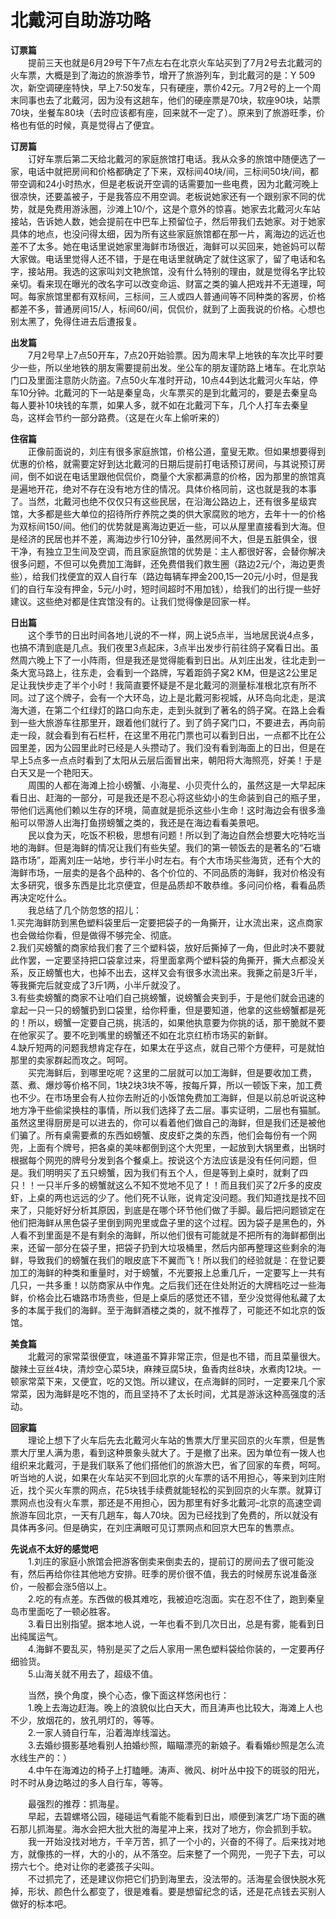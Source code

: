 # 北戴河自助游功略  

**订票篇**  
&emsp;&emsp;提前三天也就是6月29号下午7点左右在北京火车站买到了7月2号去北戴河的火车票，大概是到了海边的旅游季节，增开了旅游列车，到北戴河的是：Y 509次，新空调硬座特快，早上7:50发车，只有硬座，票价42元。7月2号的上一个周末同事也去了北戴河，因为没有这趟车，他们的硬座票是70块，软座90块，站票70块，坐餐车80块（去时应该都有座，回来就不一定了）。原来到了旅游旺季，价格也有低的时候，真是觉得占了便宜。  

**订房篇**  
&emsp;&emsp;订好车票后第二天给北戴河的家庭旅馆打电话。我从众多的旅馆中随便选了一家，电话中就把房间和价格都确定了下来，双标间40块/间，三标间50块/间，都带空调和24小时热水，但是老板说开空调的话需要加一些电费，因为北戴河晚上很凉快，还要盖被子，于是我答应不用空调。老板说她家还有一个跟别家不同的优势，就是免费用游泳圈，沙滩上10/个，这是个意外的惊喜。她家去北戴河火车站接站，告诉她人数，她会提前在中巴车上预留位子，然后带我们去她家。对于她家具体的地点，也没问得太细，因为所有这些家庭旅馆都在那一片，离海边的远近也差不了太多。她在电话里说她家里海鲜市场很近，海鲜可以买回来，她爸妈可以帮大家做。电话里觉得人还不错，于是在电话里就确定了就住这家了，留了电话和名字，接站用。我选的这家叫刘文艳旅馆，没有什么特别的理由，就是觉得名字比较亲切。看来现在曝光的改名字可以改变命运、财富之类的骗人把戏并不无道理，呵呵。每家旅馆里都有双标间，三标间，三人或四人普通间等不同种类的客房，价格都差不多，普通房间15/人，标间60/间，侃侃价，就到了上面我说的价格。心想也别太黑了，免得住进去后遭报复。  

**出发篇**  
&emsp;&emsp;7月2号早上7点50开车，7点20开始验票。因为周末早上地铁的车次比平时要少一些，所以坐地铁的朋友需要提前出发。坐公车的朋友谨防路上堵车。在北京站门口及里面注意防火防盗。7点50火车准时开动，10点44到达北戴河火车站，停车10分钟。北戴河的下一站是秦皇岛，火车票买的是到北戴河的，要是去秦皇岛每人要补10块钱的车票，如果人多，就不如在北戴河下车，几个人打车去秦皇岛，这样会节约一部分路费。（这是在火车上偷听来的）  

**住宿篇**  
&emsp;&emsp;正像前面说的，刘庄有很多家庭旅馆，价格公道，童叟无欺。但如果想要得到优惠的价格，就需要定好到达北戴河的日期后提前打电话预订房间，与其说预订房间，倒不如说在电话里跟他侃侃价，商量个大家都满意的价格，因为那里的旅馆真是遍地开花，绝对不存在没有地方住的情况。具体价格同前，这也就是我的本事了。当然，北戴河也绝不仅仅只有这些民居，在沿海公路边上，还有很多星级宾馆，大多都是些大单位的招待所疗养院之类的供大家腐败的地方，去年十一的价格为双标间150/间。他们的优势就是离海边更近一些，可以从屋里直接看到大海。但是经济的民居也并不差，离海边步行10分钟，虽然房间不大，但是五脏俱全，很干净，有独立卫生间及空调，而且家庭旅馆的优势是：主人都很好客，会替你解决很多问题，不但可以免费加工海鲜，还免费借我们救生圈（路边2元/个，海边更贵些），给我们找便宜的双人自行车（路边每辆车押金200,15—20元/小时，但是我们的自行车没有押金，5元/小时，短时间超时不用加钱），给我们的出行提一些好建议。这些绝对都是住宾馆没有的。让我们觉得像是回家一样。  

**日出篇**  
&emsp;&emsp;这个季节的日出时间各地儿说的不一样，网上说5点半，当地居民说4点多，也搞不清到底是几点。我们夜里3点起床，3点半出发步行前往鸽子窝看日出。虽然周六晚上下了一小阵雨，但是我还是觉得能看到日出。从刘庄出发，往北走到一条大宽马路上，往东走，会看到一个路牌，写着距鸽子窝2 KM，但是这2公里足足让我快步走了半个小时！我简直要怀疑是不是北戴河的测量标准根北京有所不同。过了这个牌子，会有一个大环岛，边上是北戴河影视城，从环岛向北走，是滨海大道，在第二个红绿灯的路口向东走，走到头就到了著名的鸽子窝。在路上会看到一些大旅游车往那里开，跟着他们就行了。到了鸽子窝门口，不要进去，再向前走一段，就会看到有石栏杆，在这里不用花门票也可以看到日出，一点都不比在公园里差，因为公园里此时已经是人头攒动了。我们没有看到海面上的日出，但是在早上5点多一点点时看到了太阳从云层后面冒出来，朝阳将大海照亮，好美！于是白天又是一个艳阳天。  
&emsp;&emsp;周围的人都在海滩上捡小螃蟹、小海星、小贝壳什么的，虽然这是一大早起床看日出、赶海的一部分，可是我还是不忍心将这些幼小的生命装到自己的瓶子里，带他们远离他们赖以生存的环境，简直就是扼杀这些小生命！这时海边会有很多渔船可以带游人出海打鱼捞螃蟹之类的，我还是在海边看看美景吧。  
&emsp;&emsp;民以食为天，吃饭不积极，思想有问题！所以到了海边自然会想要大吃特吃当地的海鲜。但是海鲜的情况让我们有些失望。我们的第一顿饭去的是著名的“石塘路市场”，距离刘庄一站地，步行半小时左右。有个大市场买些海货，还有个大的海鲜市场，一层卖的是各个品种的、各个价位的、不同品质的海鲜，我对价格没有太多研究，很多东西是比北京便宜，但是品质却不敢恭维。多问问价格，看看品质再决定吃什么。  
&emsp;&emsp;我总结了几个防忽悠的招儿：  
1.买完海鲜防到黑色塑料袋里后一定要把袋子的一角撕开，让水流出来，这点商家也会做给你看，但是做得不够完全、彻底。  
2.我们买螃蟹的商家给我们套了三个塑料袋，放好后撕掉了一角，但此时决不要就此作罢，一定要坚持把口袋拿过来，将里面拿两个塑料袋的角撕开，撕大点都没关系，反正螃蟹也大，也掉不出去，这样又会有很多水流出来。我撕之前是3斤半，等我撕完后就变成了3斤1两，小半斤就没了。  
3.有些卖螃蟹的商家不让咱们自己挑螃蟹，说螃蟹会夹到手，于是他们就会迅速的拿起一只一只的螃蟹扔到口袋里，给你秤重，但是要知道，他拿的这些螃蟹都是死的！所以，螃蟹一定要自己挑，挑活的，如果他执意要为你挑的话，那干脆就不要在他家买了。要不吃到嘴里的螃蟹还不如在北京红桥市场买的新鲜。  
4.缺斤短两的问题我想肯定存在，如果太在乎这点，就自己带个方便秤，可是就怕那里的卖家群起而攻之。呵呵。  
&emsp;&emsp;买完海鲜后，到哪里吃呢？这里的二层就可以加工海鲜，但是要收加工费，蒸、煮、爆炒等价格不同，1块2块3块不等，按每斤算，所以一顿饭下来，加工费也不少。在市场里会有人拉你去附近的小饭馆免费加工海鲜，但是以前总听说这种地方净干些偷梁换柱的事情，所以我们选择了去二层。事实证明，二层也有猫腻。虽然这里得厨房是可以进去的，你可以看着他们做自己的海鲜，但是我们还是被他们骗了。所有桌需要煮的东西如螃蟹、皮皮虾之类的东西，他们会每份有一个网兜，上面有个牌号，把各桌的美味都倒到这个大兜里，一起放到大锅里煮，出锅时根据每个网兜的牌号分发到各个餐桌上。按说这个方法应该是没有任何问题，但是。我们明明买了五只螃蟹，因为我们有五个人，但是等到上桌时，就剩了四只！！一只半斤多的螃蟹就这么不知不觉地不见了！！而且我们买了2斤多的皮皮虾，上桌的两也远远的少了。他们死不认账，说肯定没问题。我们知道找是找不回来了，只能好好分析其原因，到底是在哪个环节他们做了手脚。最后把问题锁定在他们把海鲜从黑色袋子里倒到网兜里或盘子里的这个过程。因为袋子是黑色的，外人看不到里面是不是有剩余的海鲜，所以他们很有可能就是不把所有的海鲜都倒出来，还留一部分在袋子里，把袋子扔到大垃圾桶里，然后内部再整理这些剩余的海鲜，导致我们的螃蟹在我们的眼皮底下不翼而飞！所以我们的经验就是：在登记要加工的海鲜的种类和重量时，对于螃蟹，不光要报上总重几斤，一定要写上一共有几只，一共多重！以防商家从中作鬼。之后我们还在住处附近的大牌档吃过一些海鲜，价格会比石塘路市场贵些，但是上桌后的感觉还不错，至少没觉得他私藏了太多的本属于我们的海鲜。至于海鲜酒楼之类的，就不推荐了，可能还不如北京的饭馆。  

**美食篇**  
&emsp;&emsp;北戴河的家常菜很便宜，味道虽不算非常正宗，但是也不错，而且菜量很大。酸辣土豆丝4块，清炒空心菜5块，麻辣豆腐5块，鱼香肉丝8块，水煮肉12块。一顿家常菜下来，又便宜，吃的又饱。所以建议，在点海鲜的同时，一定要来几个家常菜，因为海鲜是吃不饱的，而且坚持不了太长时间，尤其是游泳这种高强度的活动。  

**回家篇**  
&emsp;&emsp;理论上想下了火车后先去北戴河火车站的售票大厅里买回京的火车票，但是售票大厅里人满为患，看到这种景象头就大了。于是撤了出来。因为单位有一拨人也组织来北戴河，于是我们联系了他们搭他们的旅游大巴，省了回家的车费，呵呵。听当地的人说，如果在火车站买不到回北京的火车票的话不用担心，等来到刘庄附近，找个买火车票的网点，花5块钱手续费就能轻松的买到回京的火车票。就算订票网点也没有火车票，那还是不用担心，因为那里有好多北戴河–北京的高速空调旅游车回北京，一天有几趟车，每人70块。因为已经找到了免费的，所以就没有具体再多问。但是确实，在刘庄满眼可见订票网点和回京大巴车的售票点。  

**先说点不太好的感觉吧**  
&emsp;&emsp;1.刘庄的家庭小旅馆会把游客倒卖来倒卖去的，提前订的房间去了很可能没有，然后再给你往其他地方安排。旺季的房价很不值，我去的时候房东说准备涨价，一般都会涨5倍以上。  
&emsp;&emsp;2.吃的有点差。东西做的极其难吃，我被迫吃泡面。实在忍不住了，跑到秦皇岛市里面吃了一顿必胜客。  
&emsp;&emsp;3.看日出别指望。据本地人说，一年也看不到几次日出，总是有雾，能看到日出纯属运气。  
&emsp;&emsp;4.海鲜不要乱买，特别是买了之后人家用一黑色塑料袋给你装的，一定要再仔细验货。  
&emsp;&emsp;5.山海关就不用去了，超级不值。  

&emsp;&emsp;当然，换个角度，换个心态，像下面这样悠闲也行：  
&emsp;&emsp;1.晚上去海边赶海。晚上的浪貌似比白天大，而且涛声也比较大，海滩上人也不少，放烟花的，放孔明灯的，等等。  
&emsp;&emsp;2.一家人骑自行车，沿着海岸线溜达。  
&emsp;&emsp;3.去婚纱摄影基地看别人拍婚纱照，瞄瞄漂亮的新娘子。看看婚纱照是怎么流水线生产的：）  
&emsp;&emsp;4.中午在海滩边的椅子上打瞌睡。涛声、微风、树叶丛中投下的斑驳的阳光，时不时从身边略过的多人自行车，等等。  

&emsp;&emsp;最强烈的推荐：抓海星。  
&emsp;&emsp;早起，去碧螺塔公园，碰碰运气看能不能看到日出，顺便到演艺广场下面的礁石那儿抓海星。海水会把大批大批的海星冲上来，找对了地方，你会抓到手软。  
&emsp;&emsp;我一开始没找对地方，千辛万苦，抓了一个小的，兴奋的不得了。后来找对地方，就像拣的一样，大的小的，从不落空。后来整了一个网兜，一兜子下去，可以捞六七个。绝对让你的老婆孩子尖叫。  
&emsp;&emsp;不过抓完了，还是建议你把它们扔到海里去，没法带的。活海星会很快脱水死掉，形状、颜色什么都变了，很是难看。要是想留纪念的话，还是花点钱去买别人做好的标本吧。  
